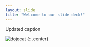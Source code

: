 ```yaml
---
layout: slide
title: "Welcome to our slide deck!"
---
```


Updated caption

![dojocat](https://octodex.github.com/images/dojocat.jpg)
{: .center}
